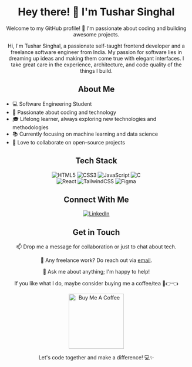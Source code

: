 <h1 align="center">Hey there! 👋 I'm Tushar Singhal</h1>

<p align="center">Welcome to my GitHub profile! 🚀 I'm passionate about coding and building awesome projects.</p>

<p align="center">Hi, I'm Tushar Singhal, a passionate self-taught frontend developer and a freelance software engineer from India. My passion for software lies in dreaming up ideas and making them come true with elegant interfaces. I take great care in the experience, architecture, and code quality of the things I build.</p>

<h2 align="center">About Me</h2>

- 💻 Software Engineering Student
- 🌟 Passionate about coding and technology
- 🎓 Lifelong learner, always exploring new technologies and methodologies
- 📚 Currently focusing on machine learning and data science
- 🌱 Love to collaborate on open-source projects

<h2 align="center">Tech Stack</h2>

<p align="center">
  <img src="https://img.shields.io/badge/html5-%23E34F26.svg?style=for-the-badge&logo=html5&logoColor=white" alt="HTML5">
  <img src="https://img.shields.io/badge/css3-%231572B6.svg?style=for-the-badge&logo=css3&logoColor=white" alt="CSS3">
  <img src="https://img.shields.io/badge/javascript-%23323330.svg?style=for-the-badge&logo=javascript&logoColor=%23F7DF1E" alt="JavaScript">
  <img src="https://img.shields.io/badge/c-%2300599C.svg?style=for-the-badge&logo=c&logoColor=white" alt="C">
  <br>
  <img src="https://img.shields.io/badge/react-%2320232a.svg?style=for-the-badge&logo=react&logoColor=%2361DAFB" alt="React">
  <img src="https://img.shields.io/badge/tailwindcss-%2338B2AC.svg?style=for-the-badge&logo=tailwind-css&logoColor=white" alt="TailwindCSS">
  <img src="https://img.shields.io/badge/figma-%23F24E1E.svg?style=for-the-badge&logo=figma&logoColor=white" alt="Figma">
</p>

<h2 align="center">Connect With Me</h2>

<p align="center">
  <a href="https://www.linkedin.com/in/tushar-singhal-441439247/">
    <img src="https://img.shields.io/badge/linkedin-%230077B5.svg?style=for-the-badge&logo=linkedin&logoColor=white" alt="LinkedIn">
  </a>
</p>

<h2 align="center">Get in Touch</h2>

<p align="center">📫 Drop me a message for collaboration or just to chat about tech.</p>

<p align="center">💼 Any freelance work? Do reach out via <a href="mailto:your-email@example.com">email</a>.</p>

<p align="center">💬 Ask me about anything; I'm happy to help!</p>

<p align="center">If you like what I do, maybe consider buying me a coffee/tea 🥺👉👈</p>

<p align="center"><a href="https://www.buymeacoffee.com/abhisheknaiidu" target="_blank"><img src="https://cdn.buymeacoffee.com/buttons/v2/default-red.png" alt="Buy Me A Coffee" width="150"></a></p>

<p align="center">Let's code together and make a difference! 💻✨</p>
